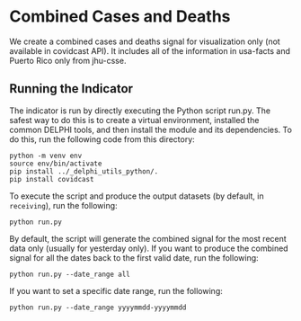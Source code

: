 # Combined Cases and Deaths

We create a combined cases and deaths signal for visualization only (not available in covidcast API). 
It includes all of the information in usa-facts and Puerto Rico only from jhu-csse.

## Running the Indicator

The indicator is run by directly executing the Python script run.py. 
The safest way to do this is to create a virtual environment,
installed the common DELPHI tools, and then install the module and its
dependencies. To do this, run the following code from this directory:

```
python -m venv env
source env/bin/activate
pip install ../_delphi_utils_python/.
pip install covidcast
```

To execute the script and produce the output datasets (by default, in `receiving`), run
the following:

```
python run.py
```
By default, the script will generate the combined signal for the most recent data only (usually for yesterday only).
If you want to produce the combined signal for all the dates back to the first valid date, run the following:
```
python run.py --date_range all
```
If you want to set a specific date range, run the following:
```
python run.py --date_range yyyymmdd-yyyymmdd
```


